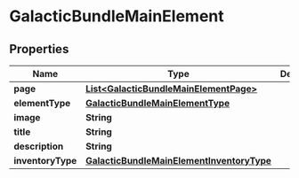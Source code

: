

# GalacticBundleMainElement


## Properties

| Name | Type | Description | Notes |
|------------ | ------------- | ------------- | -------------|
|**page** | [**List&lt;GalacticBundleMainElementPage&gt;**](GalacticBundleMainElementPage.md) |  |  [optional] |
|**elementType** | [**GalacticBundleMainElementType**](GalacticBundleMainElementType.md) |  |  [optional] |
|**image** | **String** |  |  [optional] |
|**title** | **String** |  |  [optional] |
|**description** | **String** |  |  [optional] |
|**inventoryType** | [**GalacticBundleMainElementInventoryType**](GalacticBundleMainElementInventoryType.md) |  |  [optional] |



